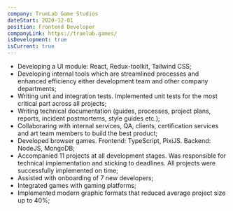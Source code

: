 ```yaml
---
company: TrueLab Game Studios
dateStart: 2020-12-01
position: Frontend Developer
companyLink: https://truelab.games/
isDevelopment: true
isCurrent: true
---
```


- Developing a UI module: React, Redux-toolkit, Tailwind CSS;
- Developing internal tools which are streamlined processes and enhanced efficiency either development team and other company departments;
- Writing unit and integration tests. Implemented unit tests for the most critical part across all projects;
- Writing technical documentation (guides, processes, project plans, reports, incident postmortems, style guides etc.);
- Collaboraring with internal services, QA, clients, certification services and art team members to build the best product;
- Developed browser games. Frontend: TypeScript, PixiJS. Backend: NodeJS, MongoDB;
- Accompanied 11 projects at all development stages. Was responsible for technical implementation and sticking to deadlines. All projects were successfully implemented on time;
- Assisted with onboarding of 7 new developers;
- Integrated games with gaming platforms;
- Implemented modern graphic formats that reduced average project size up to 40%;
